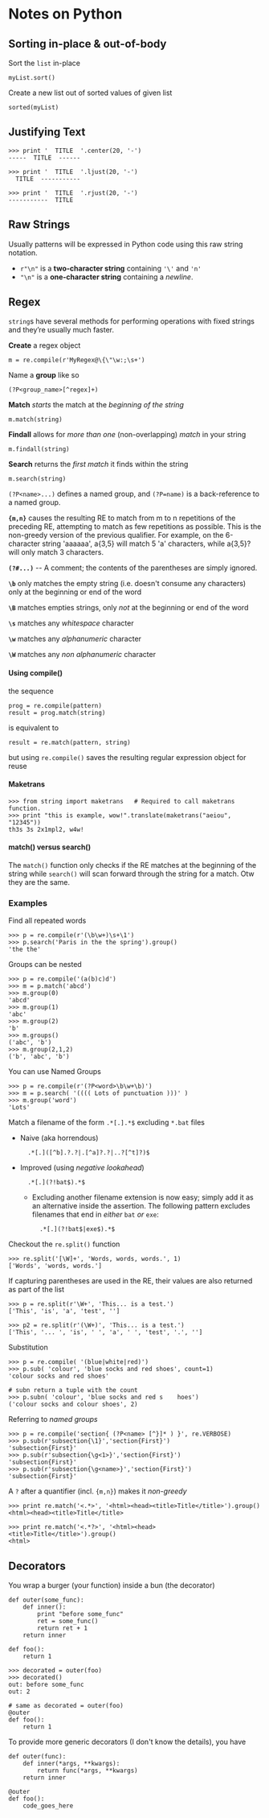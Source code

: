 Notes on Python
===============

Sorting in-place & out-of-body
------------------------------

Sort the `list` in-place

    myList.sort()

Create a new list out of sorted values of given list

    sorted(myList)

Justifying Text
---------------

    >>> print '  TITLE  '.center(20, '-')
    -----  TITLE  ------

    >>> print '  TITLE  '.ljust(20, '-')
      TITLE  -----------

    >>> print '  TITLE  '.rjust(20, '-')
    -----------  TITLE

Raw Strings
-----------

Usually patterns will be expressed in Python code using this raw string notation.

* `r"\n"` is a **two-character string** containing `'\'` and `'n'`
* `"\n"` is a **one-character string** containing a *newline*.

Regex
-----

`string`s have several methods for performing operations with fixed strings and they’re usually much faster.

**Create** a regex object

    m = re.compile(r'MyRegex@\{\"\w:;\s+')

Name a **group** like so

    (?P<group_name>[^regex]+)

**Match** *starts* the match at the *beginning of the string*

    m.match(string)

**Findall** allows for *more than one* (non-overlapping) *match* in your string

    m.findall(string)

**Search** returns the *first match* it finds within the string

    m.search(string)

`(?P<name>...)` defines a named group, and `(?P=name)` is a back-reference to a named group.

**`{m,n}`** causes the resulting RE to match from m to n repetitions of the preceding RE, attempting to match as few repetitions as possible. This is the non-greedy version of the previous qualifier. For example, on the 6-character string 'aaaaaa', a{3,5} will match 5 'a' characters, while a{3,5}? will only match 3 characters.

**`(?#...)`** -- A comment; the contents of the parentheses are simply ignored.

**`\b`** only matches the empty string (i.e. doesn't consume any
characters) only at the beginning or end of the word

**`\B`** matches empties strings, only *not* at the beginning or
end of the word

**`\s`** matches any *whitespace* character

**`\w`** matches any *alphanumeric* character

**`\W`** matches any *non alphanumeric* character

#### Using compile()

the sequence

    prog = re.compile(pattern)
    result = prog.match(string)

is equivalent to

    result = re.match(pattern, string)

but using `re.compile()` saves the resulting regular expression object
for reuse

#### Maketrans

    >>> from string import maketrans   # Required to call maketrans function.
    >>> print "this is example, wow!".translate(maketrans("aeiou", "12345"))
    th3s 3s 2x1mpl2, w4w!

#### match() versus search()

The `match()` function only checks if the RE matches at the beginning of
the string while `search()` will scan forward through the string for a
match. Otw they are the same.


### Examples

Find all repeated words

    >>> p = re.compile(r'(\b\w+)\s+\1')
    >>> p.search('Paris in the the spring').group()
    'the the'

Groups can be nested

    >>> p = re.compile('(a(b)c)d')
    >>> m = p.match('abcd')
    >>> m.group(0)
    'abcd'
    >>> m.group(1)
    'abc'
    >>> m.group(2)
    'b'
    >>> m.groups()
    ('abc', 'b')
    >>> m.group(2,1,2)
    ('b', 'abc', 'b')

You can use Named Groups

    >>> p = re.compile(r'(?P<word>\b\w+\b)')
    >>> m = p.search( '(((( Lots of punctuation )))' )
    >>> m.group('word')
    'Lots'

Match a filename of the form `.*[.].*$` excluding `*.bat` files

* Naive (aka horrendous)

        .*[.]([^b].?.?|.[^a]?.?|..?[^t]?)$

* Improved (using *negative lookahead*)

        .*[.](?!bat$).*$

    * Excluding another filename extension is now easy; simply add it as an
      alternative inside the assertion. The following pattern excludes
      filenames that end in *either* `bat` *or* `exe`:

            .*[.](?!bat$|exe$).*$

Checkout the `re.split()` function

    >>> re.split('[\W]+', 'Words, words, words.', 1)
    ['Words', 'words, words.']

If capturing parentheses are used in the RE, their values are also returned
as part of the list

    >>> p = re.split(r'\W+', 'This... is a test.')
    ['This', 'is', 'a', 'test', '']

    >>> p2 = re.split(r'(\W+)', 'This... is a test.')
    ['This', '... ', 'is', ' ', 'a', ' ', 'test', '.', '']

Substitution

    >>> p = re.compile( '(blue|white|red)')
    >>> p.sub( 'colour', 'blue socks and red shoes', count=1)
    'colour socks and red shoes'

    # subn return a tuple with the count
    >>> p.subn( 'colour', 'blue socks and red s    hoes')
    ('colour socks and colour shoes', 2)

Referring to *named groups*

    >>> p = re.compile('section{ (?P<name> [^}]* ) }', re.VERBOSE)
    >>> p.sub(r'subsection{\1}','section{First}')
    'subsection{First}'
    >>> p.sub(r'subsection{\g<1>}','section{First}')
    'subsection{First}'
    >>> p.sub(r'subsection{\g<name>}','section{First}')
    'subsection{First}'

A `?` after a quantifier (incl. `{m,n}`) makes it *non-greedy*

    >>> print re.match('<.*>', '<html><head><title>Title</title>').group()
    <html><head><title>Title</title>

    >>> print re.match('<.*?>', '<html><head><title>Title</title>').group()
    <html>


Decorators
----------

You wrap a burger (your function) inside a bun (the decorator)

    def outer(some_func):
        def inner():
            print "before some_func"
            ret = some_func()
            return ret + 1
        return inner

    def foo():
        return 1

    >>> decorated = outer(foo)
    >>> decorated()
    out: before some_func
    out: 2

    # same as decorated = outer(foo)
    @outer
    def foo():
        return 1


To provide more generic decorators (I don't know the details), you have

    def outer(func):
        def inner(*args, **kwargs):
            return func(*args, **kwargs)
        return inner

    @outer
    def foo():
        code_goes_here

